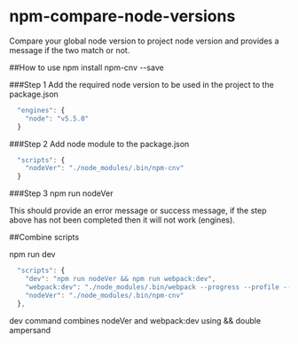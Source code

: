 # npm-compare-node-versions

Compare your global node version to project node version and provides a message if the two match or not.


##How to use
npm install npm-cnv --save


###Step 1
Add the required node version to be used in the project to the package.json

```javascript
  "engines": {
    "node": "v5.5.0"
  }
```



###Step 2
Add node module to the package.json

```javascript
  "scripts": {
    "nodeVer": "./node_modules/.bin/npm-cnv"
  }
```

###Step 3
npm run nodeVer

This should provide an error message or success message, if the step above has not been completed then it will not work (engines).



##Combine scripts

npm run dev

```javascript
  "scripts": {
    "dev": "npm run nodeVer && npm run webpack:dev",
    "webpack:dev": "./node_modules/.bin/webpack --progress --profile --colors
    "nodeVer": "./node_modules/.bin/npm-cnv"
  },
```

dev command combines nodeVer and webpack:dev using && double ampersand
